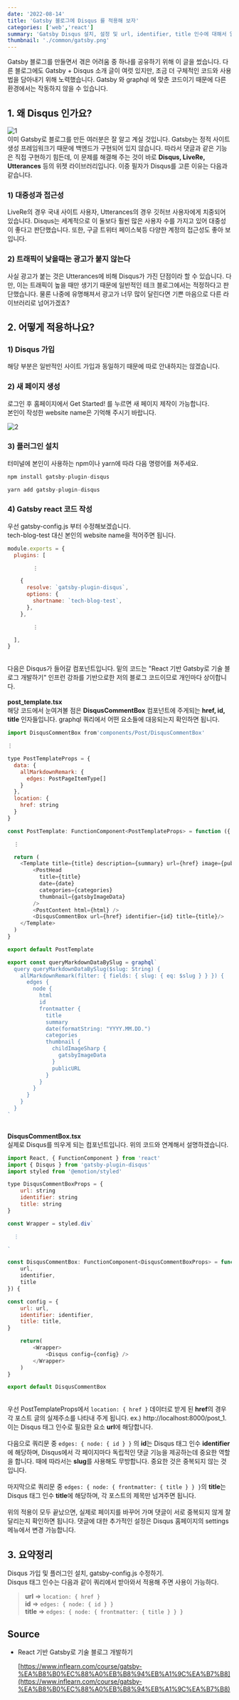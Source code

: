```yaml
---
date: '2022-08-14'
title: 'Gatsby 블로그에 Disqus 를 적용해 보자'
categories: ['web','react']
summary: 'Gatsby Disqus 설치, 설정 및 url, identifier, title 인수에 대해서 알아본다'
thumbnail: './common/gatsby.png'
---
```

Gatsby 블로그를 만들면서 겪은 어려움 중 하나를 공유하기 위해 이 글을 썼습니다.
다른 블로그에도 Gatsby + Disqus 소개 글이 여럿 있지만, 
조금 더 구체적인 코드와 사용법을 담아내기 위해 노력했습니다. Gatsby 와 graphql 에 맞춘 코드이기 때문에 다른 환경에서는 작동하지 않을 수 있습니다.

## 1. 왜 Disqus 인가요?

![1](./gatsby-with-disqus/disqus.png)
\
이미 Gatsby로 블로그를 만든 여러분은 잘 알고 계실 것입니다.
Gatsby는 정적 사이트 생성 프레임워크기 때문에 백엔드가 구현되어 있지 않습니다.
따라서 댓글과 같은 기능은 직접 구현하기 힘든데, 이 문제를 해결해 주는 것이 바로
**Disqus, LiveRe, Utterances** 등의 위젯 라이브러리입니다.
이중 필자가 Disqus를 고른 이유는 다음과 같습니다.

### 1) 대중성과 접근성

LiveRe의 경우 국내 사이트 사용자, Utterances의 경우 깃허브 사용자에게 치중되어 있습니다.
Disqus는 세계적으로 이 둘보다 훨씬 많은 사용자 수를 가지고 있어 대중성이 좋다고 판단했습니다. 또한, 구글 트위터 페이스북등 다양한 계정의 접근성도 좋아 보입니다.

### 2) 트래픽이 낮을때는 광고가 붙지 않는다

사실 광고가 붙는 것은 Utterances에 비해 Disqus가 가진 단점이라 할 수 있습니다.
다만, 이는 트래픽이 높을 때만 생기기 때문에 일반적인 테크 블로그에서는 적정하다고 판단했습니다.
물론 나중에 유명해져서 광고가 너무 많이 달린다면 기쁜 마음으로 다른 라이브러리로 넘어가겠죠?

## 2. 어떻게 적용하나요?

### 1) Disqus 가입

해당 부분은 일반적인 사이트 가입과 동일하기 때문에 따로 안내하지는 않겠습니다.

### 2) 새 페이지 생성

로그인 후 홈페이지에서 Get Started! 를 누르면 새 페이지 제작이 가능합니다.  
본인이 작성한 website name은 기억해 주시기 바랍니다.

![2](./gatsby-with-disqus/c1.JPG)

### 3) 플러그인 설치

터미널에 본인이 사용하는 npm이나 yarn에 따라 다음 명령어를 쳐주세요.

```js
npm install gatsby-plugin-disqus

yarn add gatsby-plugin-disqus
```

### 4) Gatsby react 코드 작성

우선 gatsby-config.js 부터 수정해보겠습니다.  
tech-blog-test 대신 본인의 website name을 적어주면 됩니다.

```js
module.exports = {
  plugins: [

        ⋮

    {
      resolve: `gatsby-plugin-disqus`,
      options: {
        shortname: `tech-blog-test`,
      },
    },

        ⋮

  ],
}
```
\
다음은 Disqus가 들어갈 컴포넌트입니다. 밑의 코드는 "React 기반 Gatsby로 기술 블로그 개발하기" 인프런 강좌를 기반으로한 저의 블로그 코드이므로 개인마다 상이합니다.
\
\
**post_template.tsx**  
해당 코드에서 눈여겨볼 점은 **DisqusCommentBox** 컴포넌트에 주게되는 **href, id, title** 인자들입니다.
graphql 쿼리에서 어떤 요소들에 대응되는지 확인하면 됩니다.
```js
import DisqusCommentBox from'components/Post/DisqusCommentBox'

⋮

type PostTemplateProps = {
  data: {
    allMarkdownRemark: {
      edges: PostPageItemType[]
    }
  },
  location: {
    href: string
  }
}

const PostTemplate: FunctionComponent<PostTemplateProps> = function ({

  ⋮

  return (
    <Template title={title} description={summary} url={href} image={publicURL}>
        <PostHead
          title={title}
          date={date}
          categories={categories}
          thumbnail={gatsbyImageData}
        />
        <PostContent html={html} />
        <DisqusCommentBox url={href} identifier={id} title={title}/>
    </Template>
  )
}

export default PostTemplate

export const queryMarkdownDataBySlug = graphql`
  query queryMarkdownDataBySlug($slug: String) {
    allMarkdownRemark(filter: { fields: { slug: { eq: $slug } } }) {
      edges {
        node {
          html
          id
          frontmatter {
            title
            summary
            date(formatString: "YYYY.MM.DD.")
            categories
            thumbnail {
              childImageSharp {
                gatsbyImageData
              }
              publicURL
            }
          }
        }
      }
    }
  }
`
```

\
**DisqusCommentBox.tsx**  
실제로 Disqus를 띄우게 되는 컴포넌트입니다. 위의 코드와 연계해서 설명하겠습니다.  

```js
import React, { FunctionComponent } from 'react'
import { Disqus } from 'gatsby-plugin-disqus'
import styled from '@emotion/styled'

type DisqusCommentBoxProps = {
    url: string
    identifier: string
    title: string
}

const Wrapper = styled.div`

  ⋮

`

const DisqusCommentBox: FunctionComponent<DisqusCommentBoxProps> = function({
    url,
    identifier,
    title
}) {

const config = {
    url: url,
    identifier: identifier,
    title: title,
}

    return(
        <Wrapper>
            <Disqus config={config} />
        </Wrapper>
    )
}

export default DisqusCommentBox
```
\
우선 PostTemplateProps에서 `location: { href }` 데이터로 받게 된 **href**의 경우 각 포스트 글의 실제주소를 나타내 주게 됩니다. ex.) http://localhost:8000/post_1.
이는 Disqus 태그 인수로 필요한 요소 **url**에 해당합니다.  
\
다음으로 쿼리문 중 `edges: { node: { id } }` 의 **id**는 Disqus 태그 인수 **identifier**에 해당하며, Disqus에서 각 페이지마다 독립적인 댓글 기능을 제공하는데 중요한 역할을 합니다. 때에 따라서는 **slug**를 사용해도 무방합니다. 중요한 것은 중복되지 않는 것입니다.  
\
마지막으로 쿼리문 중 `edges: { node: { frontmatter: { title } } }`의 **title**는 Disqus 태그 인수 **title**에 해당하며, 각 포스트의 제목만 넘겨주면 됩니다.  
\
위의 적용이 모두 끝났으면, 실제로 페이지를 바꾸어 가며 댓글이 서로 중복되지 않게 잘 달리는지 확인하면 됩니다. 댓글에 대한 추가적인 설정은 Disqus 홈페이지의 settings 메뉴에서 변경 가능합니다.

## 3. 요약정리

Disqus 가입 및 플러그인 설치, gatsby-config.js 수정하기.  
Disqus 태그 인수는 다음과 같이 쿼리에서 받아와서 적용해 주면 사용이 가능하다.
> **url** => `location: { href }`  
> **id** => `edges: { node: { id } }`  
> **title** => `edges: { node: { frontmatter: { title } } }`

## Source

- React 기반 Gatsby로 기술 블로그 개발하기

  [https://www.inflearn.com/course/gatsby-%EA%B8%B0%EC%88%A0%EB%B8%94%EB%A1%9C%EA%B7%B8](https://www.inflearn.com/course/gatsby-%EA%B8%B0%EC%88%A0%EB%B8%94%EB%A1%9C%EA%B7%B8)
